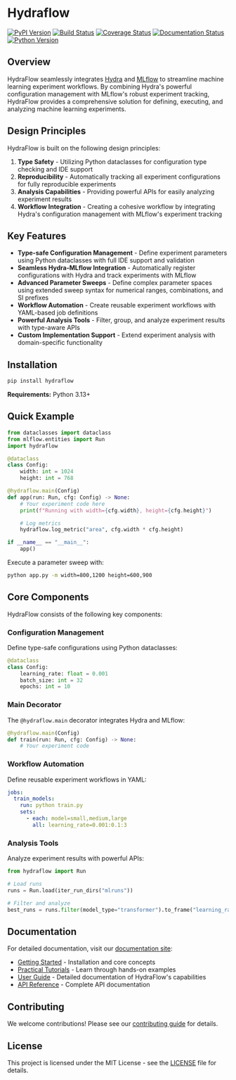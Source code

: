 # Hydraflow

[![PyPI Version][pypi-v-image]][pypi-v-link]
[![Build Status][GHAction-image]][GHAction-link]
[![Coverage Status][codecov-image]][codecov-link]
[![Documentation Status][docs-image]][docs-link]
[![Python Version][python-v-image]][python-v-link]

<!-- Badges -->
[pypi-v-image]: https://img.shields.io/pypi/v/hydraflow.svg
[pypi-v-link]: https://pypi.org/project/hydraflow/
[GHAction-image]: https://github.com/daizutabi/hydraflow/actions/workflows/ci.yaml/badge.svg?branch=main&event=push
[GHAction-link]: https://github.com/daizutabi/hydraflow/actions?query=event%3Apush+branch%3Amain
[codecov-image]: https://codecov.io/github/daizutabi/hydraflow/coverage.svg?branch=main
[codecov-link]: https://codecov.io/github/daizutabi/hydraflow?branch=main
[docs-image]: https://img.shields.io/badge/docs-latest-blue.svg
[docs-link]: https://daizutabi.github.io/hydraflow/
[python-v-image]: https://img.shields.io/pypi/pyversions/hydraflow.svg
[python-v-link]: https://pypi.org/project/hydraflow

## Overview

HydraFlow seamlessly integrates [Hydra](https://hydra.cc/) and [MLflow](https://mlflow.org/) to streamline machine learning experiment workflows. By combining Hydra's powerful configuration management with MLflow's robust experiment tracking, HydraFlow provides a comprehensive solution for defining, executing, and analyzing machine learning experiments.

## Design Principles

HydraFlow is built on the following design principles:

1. **Type Safety** - Utilizing Python dataclasses for configuration type checking and IDE support
2. **Reproducibility** - Automatically tracking all experiment configurations for fully reproducible experiments
3. **Analysis Capabilities** - Providing powerful APIs for easily analyzing experiment results
4. **Workflow Integration** - Creating a cohesive workflow by integrating Hydra's configuration management with MLflow's experiment tracking

## Key Features

- **Type-safe Configuration Management** - Define experiment parameters using Python dataclasses with full IDE support and validation
- **Seamless Hydra-MLflow Integration** - Automatically register configurations with Hydra and track experiments with MLflow
- **Advanced Parameter Sweeps** - Define complex parameter spaces using extended sweep syntax for numerical ranges, combinations, and SI prefixes
- **Workflow Automation** - Create reusable experiment workflows with YAML-based job definitions
- **Powerful Analysis Tools** - Filter, group, and analyze experiment results with type-aware APIs
- **Custom Implementation Support** - Extend experiment analysis with domain-specific functionality

## Installation

```bash
pip install hydraflow
```

**Requirements:** Python 3.13+

## Quick Example

```python
from dataclasses import dataclass
from mlflow.entities import Run
import hydraflow

@dataclass
class Config:
    width: int = 1024
    height: int = 768

@hydraflow.main(Config)
def app(run: Run, cfg: Config) -> None:
    # Your experiment code here
    print(f"Running with width={cfg.width}, height={cfg.height}")

    # Log metrics
    hydraflow.log_metric("area", cfg.width * cfg.height)

if __name__ == "__main__":
    app()
```

Execute a parameter sweep with:

```bash
python app.py -m width=800,1200 height=600,900
```

## Core Components

HydraFlow consists of the following key components:

### Configuration Management

Define type-safe configurations using Python dataclasses:

```python
@dataclass
class Config:
    learning_rate: float = 0.001
    batch_size: int = 32
    epochs: int = 10
```

### Main Decorator

The `@hydraflow.main` decorator integrates Hydra and MLflow:

```python
@hydraflow.main(Config)
def train(run: Run, cfg: Config) -> None:
    # Your experiment code
```

### Workflow Automation

Define reusable experiment workflows in YAML:

```yaml
jobs:
  train_models:
    run: python train.py
    sets:
      - each: model=small,medium,large
        all: learning_rate=0.001:0.1:3
```

### Analysis Tools

Analyze experiment results with powerful APIs:

```python
from hydraflow import Run

# Load runs
runs = Run.load(iter_run_dirs("mlruns"))

# Filter and analyze
best_runs = runs.filter(model_type="transformer").to_frame("learning_rate", "accuracy")
```

## Documentation

For detailed documentation, visit our [documentation site](https://daizutabi.github.io/hydraflow/):

- [Getting Started](https://daizutabi.github.io/hydraflow/getting-started/) - Installation and core concepts
- [Practical Tutorials](https://daizutabi.github.io/hydraflow/practical-tutorials/) - Learn through hands-on examples
- [User Guide](https://daizutabi.github.io/hydraflow/part1-applications/) - Detailed documentation of HydraFlow's capabilities
- [API Reference](https://daizutabi.github.io/hydraflow/api/hydraflow/) - Complete API documentation

## Contributing

We welcome contributions! Please see our [contributing guide](CONTRIBUTING.md) for details.

## License

This project is licensed under the MIT License - see the [LICENSE](LICENSE) file for details.